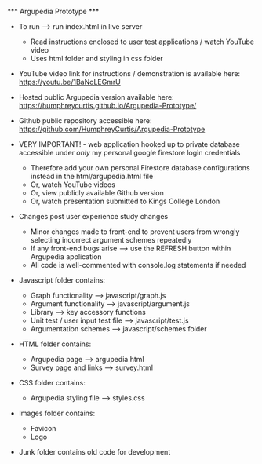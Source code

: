 *** Argupedia Prototype ***

- To run --> run index.html in live server 
    - Read instructions enclosed to user test applications / watch YouTube video
    - Uses html folder and styling in css folder

- YouTube video link for instructions / demonstration is available here: https://youtu.be/1BaNoLEGmrU 

- Hosted public Argupedia version available here: https://humphreycurtis.github.io/Argupedia-Prototype/

- Github public repository accessible here: https://github.com/HumphreyCurtis/Argupedia-Prototype 

- VERY IMPORTANT! - web application hooked up to private database accessible under *only* my personal google firestore login credentials 
    - Therefore add your own personal Firestore database configurations instead in the html/argupedia.html file 
    - Or, watch YouTube videos
    - Or, view publicly available Github version
    - Or, watch presentation submitted to Kings College London

- Changes post user experience study changes
    - Minor changes made to front-end to prevent users from wrongly selecting incorrect argument schemes repeatedly
    - If any front-end bugs arise --> use the REFRESH button within Argupedia application 
    - All code is well-commented with console.log statements if needed

- Javascript folder contains: 
    - Graph functionality --> javascript/graph.js
    - Argument functionality --> javascript/argument.js
    - Library --> key accessory functions
    - Unit test / user input test file --> javascript/test.js
    - Argumentation schemes --> javascript/schemes folder 

- HTML folder contains:
    - Argupedia page --> argupedia.html
    - Survey page and links --> survey.html

- CSS folder contains:
    - Argupedia styling file --> styles.css

- Images folder contains:
    - Favicon 
    - Logo

- Junk folder contains old code for development 
